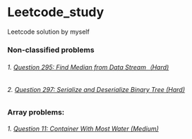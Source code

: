 # Leetcode_study
Leetcode solution by myself

### Non-classified problems
###### 1. [Question 295: Find Median from Data Stream（Hard)](https://github.com/JiananDing0/Leetcode_study/tree/master/Q295)
###### 2. [Question 297: Serialize and Deserialize Binary Tree (Hard)](https://github.com/JiananDing0/Leetcode_study/tree/master/Q297)

### Array problems:
###### 1. [Question 11: Container With Most Water (Medium)](https://github.com/JiananDing0/Leetcode_study/tree/master/Q11)
